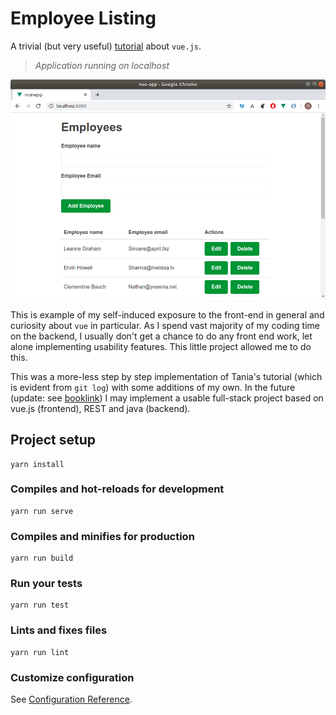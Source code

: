 # Employee Listing

A trivial (but very useful) [tutorial](https://www.taniarascia.com/getting-started-with-vue/) about `vue.js`.

> *Application running on localhost*
<img src="/screenshots/vue-employees.png" width="700" alt="Employee Listing" /> 

This is example of my self-induced exposure to the front-end in general and curiosity about `vue` in particular. As I 
spend vast majority of my coding time on the backend, I usually don't get a chance to do any front end work, let alone 
implementing usability features. This little project allowed me to do this.

This was a more-less step by step implementation of Tania's tutorial (which is evident from `git log`) with some 
additions of my own. In the future (update: see [booklink](https://github.com/mrazjava/booklink)) I may implement a 
usable full-stack project based on vue.js (frontend), REST and java (backend). 

## Project setup
```
yarn install
```

### Compiles and hot-reloads for development
```
yarn run serve
```

### Compiles and minifies for production
```
yarn run build
```

### Run your tests
```
yarn run test
```

### Lints and fixes files
```
yarn run lint
```

### Customize configuration
See [Configuration Reference](https://cli.vuejs.org/config/).
